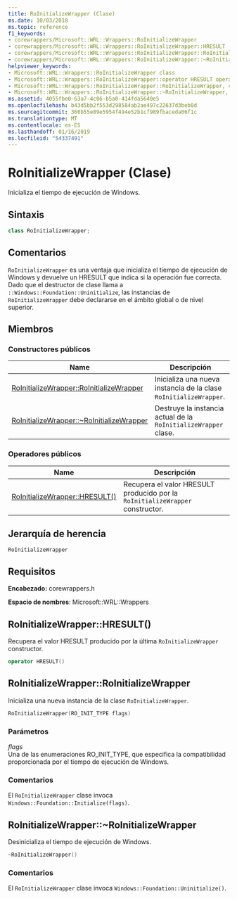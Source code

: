 ```yaml
---
title: RoInitializeWrapper (Clase)
ms.date: 10/03/2018
ms.topic: reference
f1_keywords:
- corewrappers/Microsoft::WRL::Wrappers::RoInitializeWrapper
- corewrappers/Microsoft::WRL::Wrappers::RoInitializeWrapper::HRESULT
- corewrappers/Microsoft::WRL::Wrappers::RoInitializeWrapper::RoInitializeWrapper
- corewrappers/Microsoft::WRL::Wrappers::RoInitializeWrapper::~RoInitializeWrapper
helpviewer_keywords:
- Microsoft::WRL::Wrappers::RoInitializeWrapper class
- Microsoft::WRL::Wrappers::RoInitializeWrapper::operator HRESULT operator
- Microsoft::WRL::Wrappers::RoInitializeWrapper::RoInitializeWrapper, constructor
- Microsoft::WRL::Wrappers::RoInitializeWrapper::~RoInitializeWrapper, destructor
ms.assetid: 4055fbe0-63a7-4c06-b5a0-414fda5640e5
ms.openlocfilehash: b43d5bb2f553d298584ab2ae497c22637d3beb0d
ms.sourcegitcommit: 360b55e89e5954f494e52b1cf989fbaceda06f1c
ms.translationtype: MT
ms.contentlocale: es-ES
ms.lasthandoff: 01/16/2019
ms.locfileid: "54337491"
---
```

# <a name="roinitializewrapper-class"></a>RoInitializeWrapper (Clase)

Inicializa el tiempo de ejecución de Windows.

## <a name="syntax"></a>Sintaxis

```cpp
class RoInitializeWrapper;
```

## <a name="remarks"></a>Comentarios

`RoInitializeWrapper` es una ventaja que inicializa el tiempo de ejecución de Windows y devuelve un HRESULT que indica si la operación fue correcta. Dado que el destructor de clase llama a `::Windows::Foundation::Uninitialize`, las instancias de `RoInitializeWrapper` debe declararse en el ámbito global o de nivel superior.

## <a name="members"></a>Miembros

### <a name="public-constructors"></a>Constructores públicos

Name                                                                    | Descripción
----------------------------------------------------------------------- | -----------------------------------------------------------------
[RoInitializeWrapper::RoInitializeWrapper](#roinitializewrapper)        | Inicializa una nueva instancia de la clase `RoInitializeWrapper`.
[RoInitializeWrapper::~RoInitializeWrapper](#tilde-roinitializewrapper) | Destruye la instancia actual de la `RoInitializeWrapper` clase.

### <a name="public-operators"></a>Operadores públicos

Name                                       | Descripción
------------------------------------------ | ------------------------------------------------------------------------
[RoInitializeWrapper::HRESULT()](#hresult) | Recupera el valor HRESULT producido por la `RoInitializeWrapper` constructor.

## <a name="inheritance-hierarchy"></a>Jerarquía de herencia

`RoInitializeWrapper`

## <a name="requirements"></a>Requisitos

**Encabezado:** corewrappers.h

**Espacio de nombres**: Microsoft::WRL::Wrappers

## <a name="hresult"></a>RoInitializeWrapper::HRESULT()

Recupera el valor HRESULT producido por la última `RoInitializeWrapper` constructor.

```cpp
operator HRESULT()
```

## <a name="roinitializewrapper"></a>RoInitializeWrapper::RoInitializeWrapper

Inicializa una nueva instancia de la clase `RoInitializeWrapper`.

```cpp
RoInitializeWrapper(RO_INIT_TYPE flags)
```

### <a name="parameters"></a>Parámetros

*flags*<br/>
Una de las enumeraciones RO_INIT_TYPE, que especifica la compatibilidad proporcionada por el tiempo de ejecución de Windows.

### <a name="remarks"></a>Comentarios

El `RoInitializeWrapper` clase invoca `Windows::Foundation::Initialize(flags)`.

## <a name="tilde-roinitializewrapper"></a>RoInitializeWrapper::~RoInitializeWrapper

Desinicializa el tiempo de ejecución de Windows.

```cpp
~RoInitializeWrapper()
```

### <a name="remarks"></a>Comentarios

El `RoInitializeWrapper` clase invoca `Windows::Foundation::Uninitialize()`.
